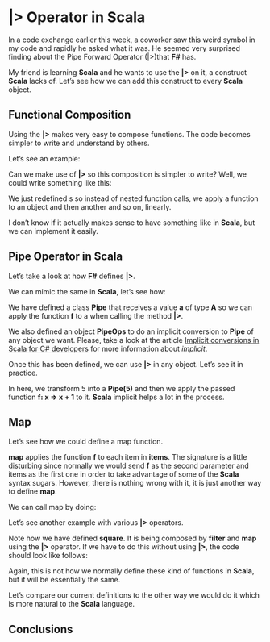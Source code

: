 # |> Operator in Scala

In a code exchange earlier this week, a coworker saw this weird symbol in my code and rapidly he asked what it was. He seemed very surprised finding about the Pipe Forward Operator (|>)that __F#__ has.

My friend is learning __Scala__ and he wants to use the __|>__ on it, a construct __Scala__ lacks of. Let’s see how we can add this construct to every __Scala__ object.

## Functional Composition

Using the __|>__ makes very easy to compose functions. The code becomes simpler to write and understand by others.

Let’s see an example:

<script src="https://gist.github.com/anicolaspp/10f16118c18852e29fec.js"></script>

Can we make use of __|>__ so this composition is simpler to write? Well, we could write something like this:

<script src="https://gist.github.com/anicolaspp/661c423dd70eea6915ec.js"></script>

We just redefined s so instead of nested function calls, we apply a function to an object and then another and so on, linearly.

I don’t know if it actually makes sense to have something like in __Scala__, but we can implement it easily.

## Pipe Operator in Scala

Let’s take a look at how __F#__ defines __|>__.

<script src="https://gist.github.com/anicolaspp/b51f7986571bad061a1d.js"></script>

We can mimic the same in __Scala__, let’s see how:

<script src="https://gist.github.com/anicolaspp/774851ad942ad54541ec.js"></script>

We have defined a class __Pipe__ that receives a value __a__ of type __A__ so we can apply the function __f__ to a when calling the method __|>__.

We also defined an object __PipeOps__ to do an implicit conversion to __Pipe__ of any object we want. Please, take a look at the article [Implicit conversions in Scala for C# developers](https://medium.com/@anicolaspp/implicit-conversions-in-scala-for-c-developers-92ea6c7902fa#.vnw84hxr9) for more information about _implicit_.

Once this has been defined, we can use __|>__ in any object. Let’s see it in practice.

<script src="https://gist.github.com/anicolaspp/184ccb4b48cb814f4959.js"></script>

In here, we transform 5 into a __Pipe(5)__ and then we apply the passed function __f: x => x + 1__ to it. __Scala__ implicit helps a lot in the process.

## Map

Let’s see how we could define a map function.

<script src="https://gist.github.com/anicolaspp/98e5c954b80102a0f981.js"></script>

__map__ applies the function __f__ to each item in __items__. The signature is a little disturbing since normally we would send __f__ as the second parameter and items as the first one in order to take advantage of some of the __Scala__ syntax sugars. However, there is nothing wrong with it, it is just another way to define __map__.

We can call map by doing:

<script src="https://gist.github.com/anicolaspp/b4e8a94b0cddaa7d1931.js"></script>

Let’s see another example with various __|>__ operators.

<script src="https://gist.github.com/anicolaspp/0234c7ddfada5449f341.js"></script>

Note how we have defined __square__. It is being composed by __filter__ and __map__ using the __|>__ operator. If we have to do this without using __|>__, the code should look like follows:

<script src="https://gist.github.com/anicolaspp/e9421dbe243db4636536.js"></script>

Again, this is not how we normally define these kind of functions in __Scala__, but it will be essentially the same.

Let’s compare our current definitions to the other way we would do it which is more natural to the __Scala__ language.

<script src="https://gist.github.com/anicolaspp/c2ed858794971e9697e6.js"></script>

## Conclusions
